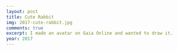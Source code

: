 ```yaml
---
layout: post
title: Cute Rabbit
img: 2017-cute-rabbit.jpg
comments: true
excerpt: I made an avatar on Gaia Online and wanted to draw it.
year: 2017
---
```

